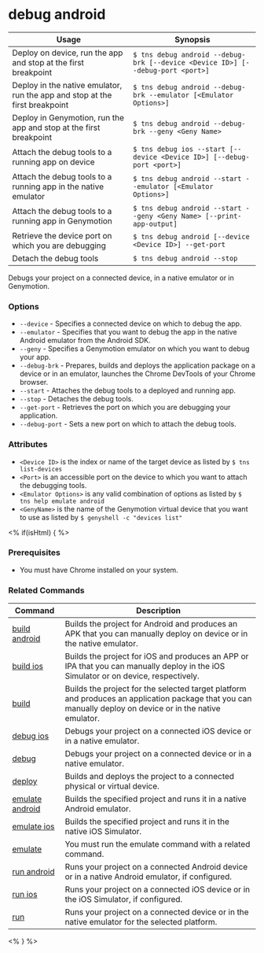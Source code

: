 debug android
==========

Usage | Synopsis
---|---
Deploy on device, run the app and stop at the first breakpoint | `$ tns debug android --debug-brk [--device <Device ID>] [--debug-port <port>]`
Deploy in the native emulator, run the app and stop at the first breakpoint | `$ tns debug android --debug-brk --emulator [<Emulator Options>]`
Deploy in Genymotion, run the app and stop at the first breakpoint | `$ tns debug android --debug-brk --geny <Geny Name>`
Attach the debug tools to a running app on device | `$ tns debug ios --start [--device <Device ID>] [--debug-port <port>]`
Attach the debug tools to a running app in the native emulator | `$ tns debug android --start --emulator [<Emulator Options>]`
Attach the debug tools to a running app in Genymotion | `$ tns debug android --start --geny <Geny Name> [--print-app-output]`
Retrieve the device port on which you are debugging | `$ tns debug android [--device <Device ID>] --get-port`
Detach the debug tools | `$ tns debug android --stop`

Debugs your project on a connected device, in a native emulator or in Genymotion.

### Options
* `--device` - Specifies a connected device on which to debug the app.
* `--emulator` - Specifies that you want to debug the app in the native Android emulator from the Android SDK.
* `--geny` - Specifies a Genymotion emulator on which you want to debug your app.
* `--debug-brk` - Prepares, builds and deploys the application package on a device or in an emulator, launches the Chrome DevTools of your Chrome browser. 
* `--start` - Attaches the debug tools to a deployed and running app.
* `--stop` - Detaches the debug tools.
* `--get-port` - Retrieves the port on which you are debugging your application.
* `--debug-port` - Sets a new port on which to attach the debug tools.

### Attributes
* `<Device ID>` is the index or name of the target device as listed by `$ tns list-devices` 
* `<Port>` is an accessible port on the device to which you want to attach the debugging tools.
* `<Emulator Options>` is any valid combination of options as listed by `$ tns help emulate android`
* `<GenyName>` is the name of the Genymotion virtual device that you want to use as listed by `$ genyshell -c "devices list"`
 
<% if(isHtml) { %> 
### Prerequisites

* You must have Chrome installed on your system.

### Related Commands

Command | Description
----------|----------
[build android](build-android.html) | Builds the project for Android and produces an APK that you can manually deploy on device or in the native emulator.
[build ios](build-ios.html) | Builds the project for iOS and produces an APP or IPA that you can manually deploy in the iOS Simulator or on device, respectively.
[build](build.html) | Builds the project for the selected target platform and produces an application package that you can manually deploy on device or in the native emulator.
[debug ios](debug-ios.html) | Debugs your project on a connected iOS device or in a native emulator.
[debug](debug.html) | Debugs your project on a connected device or in a native emulator.
[deploy](deploy.html) | Builds and deploys the project to a connected physical or virtual device.
[emulate android](emulate-android.html) | Builds the specified project and runs it in a native Android emulator.
[emulate ios](emulate-ios.html) | Builds the specified project and runs it in the native iOS Simulator.
[emulate](emulate.html) | You must run the emulate command with a related command.
[run android](run-android.html) | Runs your project on a connected Android device or in a native Android emulator, if configured.
[run ios](run-ios.html) | Runs your project on a connected iOS device or in the iOS Simulator, if configured.
[run](run.html) | Runs your project on a connected device or in the native emulator for the selected platform.
<% } %>